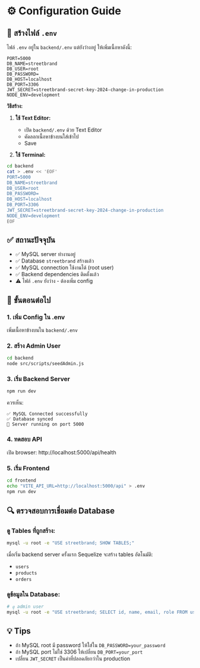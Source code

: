 # ⚙️ Configuration Guide

## 📝 สร้างไฟล์ `.env`

ไฟล์ `.env` อยู่ใน `backend/.env` แต่ยังว่างอยู่ ให้เพิ่มเนื้อหาดังนี้:

```env
PORT=5000
DB_NAME=streetbrand
DB_USER=root
DB_PASSWORD=
DB_HOST=localhost
DB_PORT=3306
JWT_SECRET=streetbrand-secret-key-2024-change-in-production
NODE_ENV=development
```

**วิธีสร้าง:**

1. **ใช้ Text Editor:**
   - เปิด `backend/.env` ด้วย Text Editor
   - คัดลอกเนื้อหาข้างบนใส่เข้าไป
   - Save

2. **ใช้ Terminal:**
```bash
cd backend
cat > .env << 'EOF'
PORT=5000
DB_NAME=streetbrand
DB_USER=root
DB_PASSWORD=
DB_HOST=localhost
DB_PORT=3306
JWT_SECRET=streetbrand-secret-key-2024-change-in-production
NODE_ENV=development
EOF
```

## ✅ สถานะปัจจุบัน

- ✅ MySQL server ทำงานอยู่
- ✅ Database `streetbrand` สร้างแล้ว
- ✅ MySQL connection ใช้งานได้ (root user)
- ✅ Backend dependencies ติดตั้งแล้ว
- ⚠️  ไฟล์ `.env` ยังว่าง - ต้องเพิ่ม config

## 🚀 ขั้นตอนต่อไป

### 1. เพิ่ม Config ใน .env
เพิ่มเนื้อหาข้างบนใน `backend/.env`

### 2. สร้าง Admin User
```bash
cd backend
node src/scripts/seedAdmin.js
```

### 3. เริ่ม Backend Server
```bash
npm run dev
```

ควรเห็น:
```
✅ MySQL Connected successfully
✅ Database synced
🚀 Server running on port 5000
```

### 4. ทดสอบ API
เปิด browser: http://localhost:5000/api/health

### 5. เริ่ม Frontend
```bash
cd frontend
echo "VITE_API_URL=http://localhost:5000/api" > .env
npm run dev
```

## 🔍 ตรวจสอบการเชื่อมต่อ Database

### ดู Tables ที่ถูกสร้าง:
```bash
mysql -u root -e "USE streetbrand; SHOW TABLES;"
```

เมื่อเริ่ม backend server ครั้งแรก Sequelize จะสร้าง tables อัตโนมัติ:
- `users`
- `products`  
- `orders`

### ดูข้อมูลใน Database:
```bash
# ดู admin user
mysql -u root -e "USE streetbrand; SELECT id, name, email, role FROM users WHERE role='admin';"
```

## 💡 Tips

- ถ้า MySQL root มี password ให้ใส่ใน `DB_PASSWORD=your_password`
- ถ้า MySQL port ไม่ใช่ 3306 ให้เปลี่ยน `DB_PORT=your_port`
- เปลี่ยน `JWT_SECRET` เป็นค่าที่ปลอดภัยกว่าใน production

